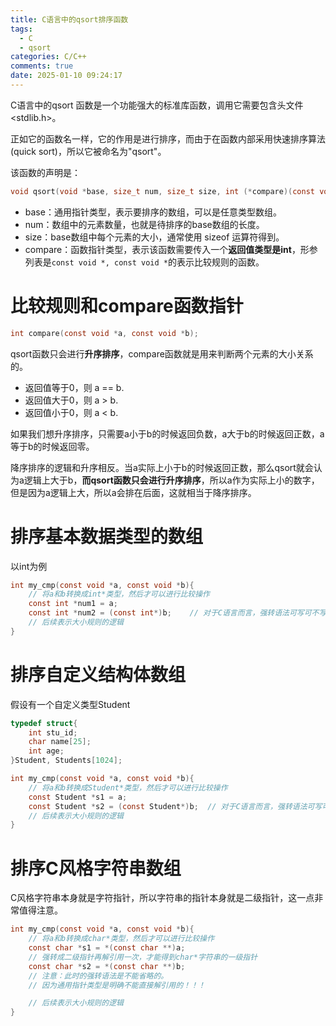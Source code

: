 ```yaml
---
title: C语言中的qsort排序函数
tags:
  - C
  - qsort
categories: C/C++
comments: true
date: 2025-01-10 09:24:17
---
```



C语言中的qsort 函数是一个功能强大的标准库函数，调用它需要包含头文件<stdlib.h>。

正如它的函数名一样，它的作用是进行排序，而由于在函数内部采用快速排序算法(quick sort)，所以它被命名为"qsort"。

该函数的声明是：

```c
void qsort(void *base, size_t num, size_t size, int (*compare)(const void *, const void *));
```

- base：通用指针类型，表示要排序的数组，可以是任意类型数组。
- num：数组中的元素数量，也就是待排序的base数组的长度。
- size：base数组中每个元素的大小，通常使用 sizeof 运算符得到。
- compare：函数指针类型，表示该函数需要传入一个**返回值类型是int**，形参列表是```const void *, const void *```的表示比较规则的函数。

<!--more-->

# 比较规则和compare函数指针

```c
int compare(const void *a, const void *b);
```

qsort函数只会进行**升序排序**，compare函数就是用来判断两个元素的大小关系的。
- 返回值等于0，则 a == b.
- 返回值大于0，则 a > b.
- 返回值小于0，则 a < b.

如果我们想升序排序，只需要a小于b的时候返回负数，a大于b的时候返回正数，a等于b的时候返回零。

降序排序的逻辑和升序相反。当a实际上小于b的时候返回正数，那么qsort就会认为a逻辑上大于b，**而qsort函数只会进行升序排序**，所以a作为实际上小的数字，但是因为a逻辑上大，所以a会排在后面，这就相当于降序排序。



# 排序基本数据类型的数组

以int为例

```c
int my_cmp(const void *a, const void *b){
    // 将a和b转换成int*类型，然后才可以进行比较操作
    const int *num1 = a;
    const int *num2 = (const int*)b;    // 对于C语言而言，强转语法可写可不写
    // 后续表示大小规则的逻辑
}
```


# 排序自定义结构体数组

假设有一个自定义类型Student

```c
typedef struct{
    int stu_id;
    char name[25];
    int age;
}Student, Students[1024];

int my_cmp(const void *a, const void *b){
    // 将a和b转换成Student*类型，然后才可以进行比较操作
    const Student *s1 = a;
    const Student *s2 = (const Student*)b;  // 对于C语言而言，强转语法可写可不写
    // 后续表示大小规则的逻辑
}
```

# 排序C风格字符串数组

C风格字符串本身就是字符指针，所以字符串的指针本身就是二级指针，这一点非常值得注意。

```c
int my_cmp(const void *a, const void *b){
    // 将a和b转换成char*类型，然后才可以进行比较操作
    const char *s1 = *(const char **)a; 
    // 强转成二级指针再解引用一次，才能得到char*字符串的一级指针
    const char *s2 = *(const char **)b; 
    // 注意：此时的强转语法是不能省略的。
    // 因为通用指针类型是明确不能直接解引用的！！！

    // 后续表示大小规则的逻辑
}
```